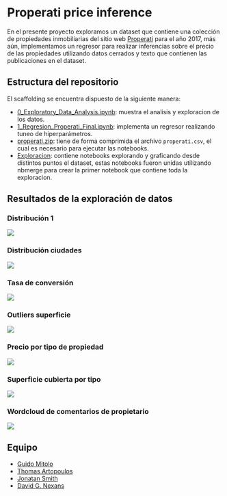 # Properati price inference

En el presente proyecto exploramos un dataset que contiene una colección de propiedades inmobiliarias del sitio web [Properati](https://www.properati.com.ar/) para el año 2017, más aún, implementamos un regresor para realizar inferencias sobre el precio de las propiedades utilizando datos cerrados y texto que contienen las publicaciones en el dataset.

## Estructura del repositorio

El scaffolding se encuentra dispuesto de la siguiente manera:

* [0_Exploratory_Data_Analysis.ipynb](0_Exploratory_Data_Analysis.ipynb): muestra el analisis y exploracion de los datos.
* [1_Regresion_Properati_Final.ipynb](1_Regresion_Properati_Final.ipynb): implementa un regresor realizando tuneo de hiperparámetros.
* [properati.zip](properati.zip): tiene de forma comprimida el archivo ```properati.csv```, el cual es necesario para ejecutar las notebooks.
* [Exploracion](Exploracion): contiene notebooks explorando y graficando desde distintos puntos el dataset, estas notebooks fueron unidas utilizando nbmerge para crear la primer notebook que contiene toda la exploracion.


## Resultados de la exploración de datos

### Distribución 1
![](https://github.com/cnexans/properati-price-inference/blob/master/Imagenes/distribuci%C3%B3n.png)

### Distribución ciudades
![](https://github.com/cnexans/properati-price-inference/blob/master/Imagenes/distribucionciudades.png)

### Tasa de conversión
![](https://github.com/cnexans/properati-price-inference/blob/master/Imagenes/conversion.png)

### Outliers superficie
![](https://github.com/cnexans/properati-price-inference/blob/master/Imagenes/outlierssurface.png)

### Precio por tipo de propiedad
![](https://github.com/cnexans/properati-price-inference/blob/master/Imagenes/precioportipo.png)

### Superficie cubierta por tipo
![](https://github.com/cnexans/properati-price-inference/blob/master/Imagenes/surface_covered_propiedad.png)

### Wordcloud de comentarios de propietario
![](https://github.com/cnexans/properati-price-inference/blob/master/Imagenes/wordcloud.png)

## Equipo

* [Guido Mitolo](https://github.com/guidomitolo)
* [Thomas Artopoulos](https://github.com/thomasartopoulos)
* [Jonatan Smith](https://github.com/John31991)
* [David G. Nexans](https://github.com/cnexans)
